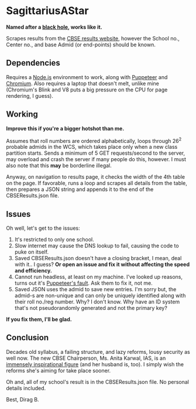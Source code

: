 # SagittariusAStar
<b>Named after a <a href="https://upload.wikimedia.org/wikipedia/commons/9/9f/Sagittarius_A%2A_black_hole_simulation.png">black hole</a>, works like it.</b>

Scrapes results from the <a href="http://cbseresults.nic.in/class12/Class12th19.htm">CBSE results website</a>, however the School no., Center no., and base Admid (or end-points) should be known.


## Dependencies
Requires a <a href="https://nodejs.org">Node.js</a> environment to work, along with <a href="https://developers.google.com/web/tools/puppeteer/">Puppeteer</a> and <a href="https://download-chromium.appspot.com/">Chromium</a>.
Also requires a laptop that doesn't melt, unlike mine (Chromium's Blink and V8 puts a big pressure on the CPU for page rendering, I guess).


## Working
<b>Improve this if you're a bigger hotshot than me.</b>

Assumes that roll numbers are ordered alphabetically, loops through 26<sup>2</sup> probable admids in the WCS, which takes place only when a new class partition starts.
Sends a minimum of 5 GET requests/second to the server, may overload and crash the server if many people do this, however. I must also note that this <b>may</b> be borderline illegal.

Anyway, on navigation to results page, it checks the width of the 4th table on the page. If favorable, runs a loop and scrapes all details from the table, then prepares a JSON string and appends it to the end of the CBSEResults.json file.


## Issues

Oh well, let's get to the issues:
1. It's restricted to only one school.
2. Slow internet may cause the DNS lookup to fail, causing the code to puke on itself.
3. Saved CBSEResults.json doesn't have a closing bracket, I mean, deal with it.. I guess? <b>Or open an issue and fix it without affecting the speed and efficiency.</b>
4. Cannot run headless, at least on my machine. I've looked up reasons, turns out it's <a href="https://github.com/GoogleChrome/puppeteer/issues/1718">Puppeteer's fault</a>. Ask them to fix it, not me.
5. Saved JSON uses the admid to save new entries. I'm sorry but, the admid-s are non-unique and can only be uniquely identified along with their roll no./reg number. Why? I don't know. Why have an ID system that's not pseudorandomly generated and not the primary key?

<b>If you fix them, I'll be glad.</b>

## Conclusion
Decades old syllabus, a failing structure, and lazy reforms, lousy security as well now. The new CBSE Chairperson, Ms. Anita Karwal, IAS, is an <a href="https://www.thebetterindia.com/112136/the-amazing-karwals/">immensely inspirational figure</a> (and her husband is, too). I simply wish the reforms she's aiming for take place sooner.

Oh and, all of my school's result is in the CBSEResults.json file. No personal details included.

Best,
Dirag B.
